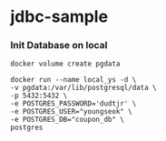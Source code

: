 # jdbc-sample

### Init Database on local
```shell
docker volume create pgdata

docker run --name local_ys -d \
-v pgdata:/var/lib/postgresql/data \
-p 5432:5432 \
-e POSTGRES_PASSWORD='dudtjr' \
-e POSTGRES_USER="youngseok" \
-e POSTGRES_DB="coupon_db" \
postgres
```
